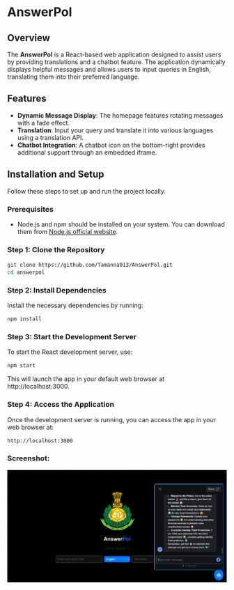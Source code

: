 # AnswerPol

## Overview
The **AnswerPol** is a React-based web application designed to assist users by providing translations and a chatbot feature. The application dynamically displays helpful messages and allows users to input queries in English, translating them into their preferred language.

## Features
- **Dynamic Message Display**: The homepage features rotating messages with a fade effect.
- **Translation**: Input your query and translate it into various languages using a translation API.
- **Chatbot Integration**: A chatbot icon on the bottom-right provides additional support through an embedded iframe.

## Installation and Setup
Follow these steps to set up and run the project locally.

### Prerequisites
- Node.js and npm should be installed on your system. You can download them from [Node.js official website](https://nodejs.org/).

### Step 1: Clone the Repository
```bash
git clone https://github.com/Tamanna013/AnswerPol.git
cd answerpol
```
### Step 2: Install Dependencies
Install the necessary dependencies by running:
```bash
npm install
```
### Step 3: Start the Development Server
To start the React development server, use:
```bash
npm start
```
This will launch the app in your default web browser at http://localhost:3000.

### Step 4: Access the Application
Once the development server is running, you can access the app in your web browser at:

```bash
http://localhost:3000
```

### Screenshot:
![Screenshot](./screenshot.png)
